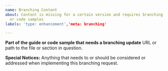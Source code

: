 ```yaml
---
name: Branching Content
about: Content is missing for a certain version and requires branching sections
  or code samples
labels: 'type: enhancement','meta: branching'

---
```


**Part of the guide or code sample that needs a branching update**
URL or path to the file or section in question.

**Special Notices:**
Anything that needs to or should be considered or addressed when implementing this branching request.